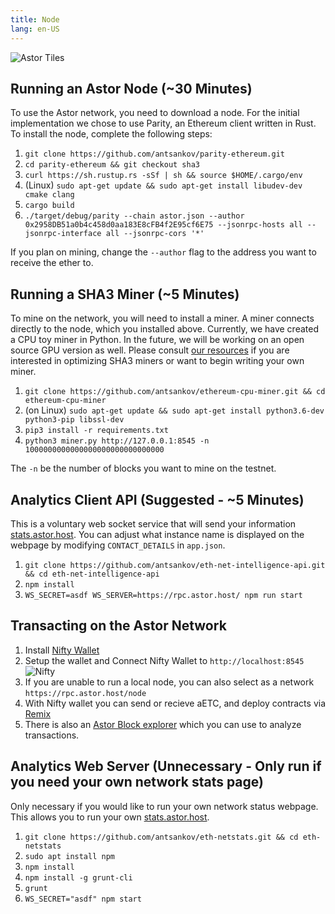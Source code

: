```yaml
---
title: Node
lang: en-US
---
```

![Astor Tiles](/tiles.png)

## Running an Astor Node (~30 Minutes)
To use the Astor network, you need to download a node. For the initial implementation we chose to use Parity, an Ethereum client written in Rust. To install the node, complete the following steps:

1. `git clone https://github.com/antsankov/parity-ethereum.git`
1. `cd parity-ethereum && git checkout sha3`
1. `curl https://sh.rustup.rs -sSf | sh && source $HOME/.cargo/env`
1. (Linux) `sudo apt-get update && sudo apt-get install libudev-dev cmake clang`
1. `cargo build`
1. `./target/debug/parity --chain astor.json --author 0x2958DB51a0b4c458d0aa183E8cFB4f2E95cf6E75 --jsonrpc-hosts all --jsonrpc-interface all --jsonrpc-cors '*'`

If you plan on mining, change the `--author` flag to the address you want to receive the ether to.

## Running a SHA3 Miner (~5 Minutes) 

To mine on the network, you will need to install a miner. A miner connects directly to the node, which you installed above. Currently, we have created a CPU toy miner in Python. In the future, we will be working on an open source GPU version as well. Please consult [our resources](/mine/) if you are interested in optimizing SHA3 miners or want to begin writing your own miner.

1. `git clone https://github.com/antsankov/ethereum-cpu-miner.git && cd ethereum-cpu-miner`
1. (on Linux) `sudo apt-get update && sudo apt-get install python3.6-dev python3-pip libssl-dev`
1. `pip3 install -r requirements.txt`
1. `python3 miner.py http://127.0.0.1:8545 -n 1000000000000000000000000000000`

The `-n` be the number of blocks you want to mine on the testnet.

## Analytics Client API (Suggested - ~5 Minutes) 

This is a voluntary web socket service that will send your information [stats.astor.host](https://stats.astor.host). You can adjust what instance name is displayed on the webpage by modifying `CONTACT_DETAILS` in `app.json`. 

1. `git clone https://github.com/antsankov/eth-net-intelligence-api.git && cd eth-net-intelligence-api`
1. `npm install`
1. `WS_SECRET=asdf WS_SERVER=https://rpc.astor.host/ npm run start`


## Transacting on the Astor Network

1. Install [Nifty Wallet](https://chrome.google.com/webstore/detail/nifty-wallet/jbdaocneiiinmjbjlgalhcelgbejmnid?hl=en) 
1. Setup the wallet and Connect Nifty Wallet to `http://localhost:8545`
![Nifty](/nifty.png)
1. If you are unable to run a local node, you can also select as a network `https://rpc.astor.host/node`
1. With Nifty wallet you can send or recieve aETC, and deploy contracts via [Remix](https://remix.ethereum.org)
1. There is also an [Astor Block explorer](https://explore.astor.host/) which you can use to analyze transactions.

## Analytics Web Server (Unnecessary - Only run if you need your own network stats page)

Only necessary if you would like to run your own network status webpage. This allows you to run your own [stats.astor.host](https://stats.astor.host).

1. `git clone https://github.com/antsankov/eth-netstats.git && cd eth-netstats`
1. `sudo apt install npm`
1. `npm install`
1. `npm install -g grunt-cli`
1. `grunt`
1. `WS_SECRET="asdf" npm start`
